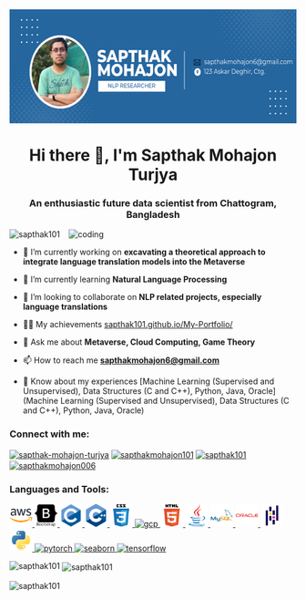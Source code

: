 <img align="center" width="1000" height="200" src="https://github.com/Sapthak101/Sapthak101/blob/main/NLP%20Researcher.png">
<h1 align="center">Hi there 👋, I'm Sapthak Mohajon Turjya</h1>
<h3 align="center">An enthusiastic future data scientist from Chattogram, Bangladesh</h3>

<img align="right" alt="coding" width="400" src="https://camo.githubusercontent.com/5ddf73ad3a205111cf8c686f687fc216c2946a75005718c8da5b837ad9de78c9/68747470733a2f2f7468756d62732e6766796361742e636f6d2f4576696c4e657874446576696c666973682d736d616c6c2e676966">

<p align="left"> <img src="https://komarev.com/ghpvc/?username=sapthak101&label=Profile%20views&color=0e75b6&style=flat" alt="sapthak101" /> </p>

- 🔭 I’m currently working on **excavating a theoretical approach to integrate language translation models into the Metaverse**

- 🌱 I’m currently learning **Natural Language Processing**

- 👯 I’m looking to collaborate on **NLP related projects, especially language translations**

- 👨‍💻 My achievements [sapthak101.github.io/My-Portfolio/](sapthak101.github.io/My-Portfolio/)

- 💬 Ask me about **Metaverse, Cloud Computing, Game Theory**

- 📫 How to reach me **sapthakmohajon6@gmail.com**

- 📄 Know about my experiences [Machine Learning (Supervised and Unsupervised), Data Structures (C and C++), Python, Java, Oracle](Machine Learning (Supervised and Unsupervised), Data Structures (C and C++), Python, Java, Oracle)

<h3 align="left">Connect with me:</h3>
<p align="left">
<a href="https://linkedin.com/in/sapthak-mohajon-turjya" target="blank"><img align="center" src="https://raw.githubusercontent.com/rahuldkjain/github-profile-readme-generator/master/src/images/icons/Social/linked-in-alt.svg" alt="sapthak-mohajon-turjya" height="30" width="40" /></a>
<a href="https://fb.com/sapthakmohajon101" target="blank"><img align="center" src="https://raw.githubusercontent.com/rahuldkjain/github-profile-readme-generator/master/src/images/icons/Social/facebook.svg" alt="sapthakmohajon101" height="30" width="40" /></a>
<a href="https://codeforces.com/profile/sapthak101" target="blank"><img align="center" src="https://raw.githubusercontent.com/rahuldkjain/github-profile-readme-generator/master/src/images/icons/Social/codeforces.svg" alt="sapthak101" height="30" width="40" /></a>
<a href="https://www.leetcode.com/sapthakmohajon006" target="blank"><img align="center" src="https://raw.githubusercontent.com/rahuldkjain/github-profile-readme-generator/master/src/images/icons/Social/leet-code.svg" alt="sapthakmohajon006" height="30" width="40" /></a>
</p>

<h3 align="left">Languages and Tools:</h3>
<p align="left"> <a href="https://aws.amazon.com" target="_blank" rel="noreferrer"> <img src="https://raw.githubusercontent.com/devicons/devicon/master/icons/amazonwebservices/amazonwebservices-original-wordmark.svg" alt="aws" width="40" height="40"/> </a> <a href="https://getbootstrap.com" target="_blank" rel="noreferrer"> <img src="https://raw.githubusercontent.com/devicons/devicon/master/icons/bootstrap/bootstrap-plain-wordmark.svg" alt="bootstrap" width="40" height="40"/> </a> <a href="https://www.cprogramming.com/" target="_blank" rel="noreferrer"> <img src="https://raw.githubusercontent.com/devicons/devicon/master/icons/c/c-original.svg" alt="c" width="40" height="40"/> </a> <a href="https://www.w3schools.com/cpp/" target="_blank" rel="noreferrer"> <img src="https://raw.githubusercontent.com/devicons/devicon/master/icons/cplusplus/cplusplus-original.svg" alt="cplusplus" width="40" height="40"/> </a> <a href="https://www.w3schools.com/css/" target="_blank" rel="noreferrer"> <img src="https://raw.githubusercontent.com/devicons/devicon/master/icons/css3/css3-original-wordmark.svg" alt="css3" width="40" height="40"/> </a> <a href="https://cloud.google.com" target="_blank" rel="noreferrer"> <img src="https://www.vectorlogo.zone/logos/google_cloud/google_cloud-icon.svg" alt="gcp" width="40" height="40"/> </a> <a href="https://www.w3.org/html/" target="_blank" rel="noreferrer"> <img src="https://raw.githubusercontent.com/devicons/devicon/master/icons/html5/html5-original-wordmark.svg" alt="html5" width="40" height="40"/> </a> <a href="https://www.java.com" target="_blank" rel="noreferrer"> <img src="https://raw.githubusercontent.com/devicons/devicon/master/icons/java/java-original.svg" alt="java" width="40" height="40"/> </a> <a href="https://www.mysql.com/" target="_blank" rel="noreferrer"> <img src="https://raw.githubusercontent.com/devicons/devicon/master/icons/mysql/mysql-original-wordmark.svg" alt="mysql" width="40" height="40"/> </a> <a href="https://www.oracle.com/" target="_blank" rel="noreferrer"> <img src="https://raw.githubusercontent.com/devicons/devicon/master/icons/oracle/oracle-original.svg" alt="oracle" width="40" height="40"/> </a> <a href="https://pandas.pydata.org/" target="_blank" rel="noreferrer"> <img src="https://raw.githubusercontent.com/devicons/devicon/2ae2a900d2f041da66e950e4d48052658d850630/icons/pandas/pandas-original.svg" alt="pandas" width="40" height="40"/> </a> <a href="https://www.python.org" target="_blank" rel="noreferrer"> <img src="https://raw.githubusercontent.com/devicons/devicon/master/icons/python/python-original.svg" alt="python" width="40" height="40"/> </a> <a href="https://pytorch.org/" target="_blank" rel="noreferrer"> <img src="https://www.vectorlogo.zone/logos/pytorch/pytorch-icon.svg" alt="pytorch" width="40" height="40"/> </a> <a href="https://seaborn.pydata.org/" target="_blank" rel="noreferrer"> <img src="https://seaborn.pydata.org/_images/logo-mark-lightbg.svg" alt="seaborn" width="40" height="40"/> </a> <a href="https://www.tensorflow.org" target="_blank" rel="noreferrer"> <img src="https://www.vectorlogo.zone/logos/tensorflow/tensorflow-icon.svg" alt="tensorflow" width="40" height="40"/> </a> </p>

<p><img align="left" src="https://github-readme-stats.vercel.app/api/top-langs?username=sapthak101&show_icons=true&locale=en&layout=compact" alt="sapthak101" /></p>

<p>&nbsp;<img align="center" src="https://github-readme-stats.vercel.app/api?username=sapthak101&show_icons=true&locale=en" alt="sapthak101" /></p>

<p><img align="center" src="https://github-readme-streak-stats.herokuapp.com/?user=sapthak101&" alt="sapthak101" /></p>
